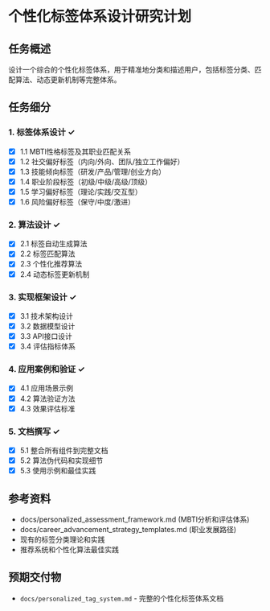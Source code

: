 # 个性化标签体系设计研究计划

## 任务概述
设计一个综合的个性化标签体系，用于精准地分类和描述用户，包括标签分类、匹配算法、动态更新机制等完整体系。

## 任务细分

### 1. 标签体系设计 ✓
- [x] 1.1 MBTI性格标签及其职业匹配关系
- [x] 1.2 社交偏好标签（内向/外向、团队/独立工作偏好）
- [x] 1.3 技能倾向标签（研发/产品/管理/创业方向）
- [x] 1.4 职业阶段标签（初级/中级/高级/顶级）
- [x] 1.5 学习偏好标签（理论/实践/交互型）
- [x] 1.6 风险偏好标签（保守/中度/激进）

### 2. 算法设计 ✓
- [x] 2.1 标签自动生成算法
- [x] 2.2 标签匹配算法
- [x] 2.3 个性化推荐算法
- [x] 2.4 动态标签更新机制

### 3. 实现框架设计 ✓
- [x] 3.1 技术架构设计
- [x] 3.2 数据模型设计
- [x] 3.3 API接口设计
- [x] 3.4 评估指标体系

### 4. 应用案例和验证 ✓
- [x] 4.1 应用场景示例
- [x] 4.2 算法验证方法
- [x] 4.3 效果评估标准

### 5. 文档撰写 ✓
- [x] 5.1 整合所有组件到完整文档
- [x] 5.2 算法伪代码和实现细节
- [x] 5.3 使用示例和最佳实践

## 参考资料
- docs/personalized_assessment_framework.md (MBTI分析和评估体系)
- docs/career_advancement_strategy_templates.md (职业发展路径)
- 现有的标签分类理论和实践
- 推荐系统和个性化算法最佳实践

## 预期交付物
- `docs/personalized_tag_system.md` - 完整的个性化标签体系文档